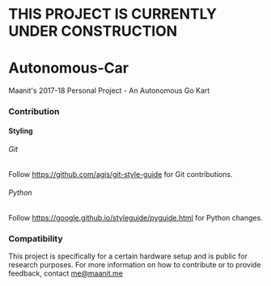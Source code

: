 # THIS PROJECT IS CURRENTLY UNDER CONSTRUCTION

# Autonomous-Car
Maanit's 2017-18 Personal Project - An Autonomous Go Kart


### Contribution
#### Styling
###### Git
Follow https://github.com/agis/git-style-guide for Git contributions.
###### Python
Follow https://google.github.io/styleguide/pyguide.html for Python changes.

### Compatibility
This project is specifically for a certain hardware setup and is public for research purposes. For more information on how to contribute or to provide feedback, contact me@maanit.me
